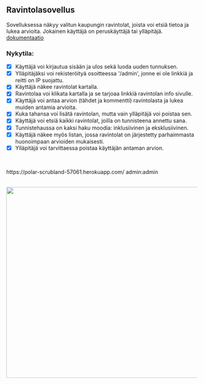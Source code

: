 ## Ravintolasovellus
Sovelluksessa näkyy valitun kaupungin ravintolat, joista voi etsiä tietoa ja lukea arvioita. Jokainen käyttäjä on peruskäyttäjä tai ylläpitäjä.
[dokumentaatio](https://github.com/EternalAzure/Ravintolasovellus/blob/main/dokumentaatio.md)
### Nykytila:
- [x] Käyttäjä voi kirjautua sisään ja ulos sekä luoda uuden tunnuksen.
- [x] Ylläpitäjäksi voi rekisteröityä osoitteessa '/admin', jonne ei ole linkkiä ja reitti on IP suojattu.
- [x] Käyttäjä näkee ravintolat kartalla.
- [x] Ravintolaa voi klikata kartalla ja se tarjoaa linkkiä ravintolan info sivulle.
- [x] Käyttäjä voi antaa arvion (tähdet ja kommentti) ravintolasta ja lukea muiden antamia arvioita.
- [x] Kuka tahansa voi lisätä ravintolan, mutta vain ylläpitäjä voi poistaa sen.
- [x] Käyttäjä voi etsiä kaikki ravintolat, joilla on tunnisteena annettu sana.
- [x] Tunnistehaussa on kaksi haku moodia: inklusiivinen ja eksklusiivinen.
- [x] Käyttäjä näkee myös listan, jossa ravintolat on järjestetty parhaimmasta huonoimpaan arvioiden mukaisesti.
- [x] Ylläpitäjä voi tarvittaessa poistaa käyttäjän antaman arvion. <br>
<br>
<p>https://polar-scrubland-57061.herokuapp.com/
admin:admin <br>
</p>
<br>

<img src="https://github.com/EternalAzure/Ravintolasovellus/blob/main/pictures/etusivu.jpg" width="961" height="502" />
